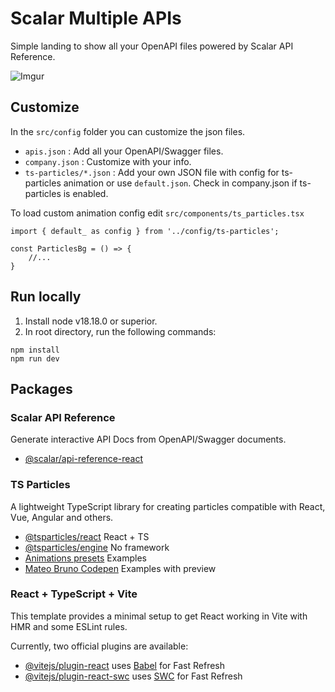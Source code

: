 # Scalar Multiple APIs
Simple landing to show all your OpenAPI files powered by Scalar API Reference.

![Imgur](https://i.imgur.com/KOQrjvE.png)

## Customize
In the `src/config` folder you can customize the json files.
- `apis.json` : Add all your OpenAPI/Swagger files.
- `company.json` : Customize with your info.
- `ts-particles/*.json` : Add your own JSON file with config for ts-particles animation or use `default.json`. Check in company.json if ts-particles is enabled.

To load custom animation config edit `src/components/ts_particles.tsx`
```tsx
import { default_ as config } from '../config/ts-particles';

const ParticlesBg = () => { 
    //...
}
```

## Run locally
1. Install node v18.18.0 or superior.
2. In root directory, run the following commands:

```shell
npm install
npm run dev
```

## Packages

### Scalar API Reference
Generate interactive API Docs from OpenAPI/Swagger documents.
- [@scalar/api-reference-react](https://github.com/scalar/scalar)

### TS Particles
A lightweight TypeScript library for creating particles compatible with React, Vue, Angular and others.

- [@tsparticles/react](https://github.com/tsparticles/react) React + TS
- [@tsparticles/engine](https://github.com/tsparticles/tsparticles) No framework
- [Animations presets](https://particles.js.org/samples/presets/index.html) Examples
- [Mateo Bruno Codepen](https://codepen.io/collection/DPOage?cursor=eyJwYWdlIjoxfQ==) Examples with preview

### React + TypeScript + Vite

This template provides a minimal setup to get React working in Vite with HMR and some ESLint rules.

Currently, two official plugins are available:

- [@vitejs/plugin-react](https://github.com/vitejs/vite-plugin-react/blob/main/packages/plugin-react/README.md) uses [Babel](https://babeljs.io/) for Fast Refresh
- [@vitejs/plugin-react-swc](https://github.com/vitejs/vite-plugin-react-swc) uses [SWC](https://swc.rs/) for Fast Refresh
